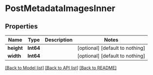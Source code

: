 # PostMetadataImagesInner


## Properties
Name | Type | Description | Notes
------------ | ------------- | ------------- | -------------
**height** | **Int64** |  | [optional] [default to nothing]
**width** | **Int64** |  | [optional] [default to nothing]


[[Back to Model list]](../README.md#models) [[Back to API list]](../README.md#api-endpoints) [[Back to README]](../README.md)


